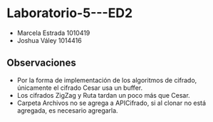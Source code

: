 # Laboratorio-5---ED2

* Marcela Estrada 1010419
* Joshua Váley 1014416

## Observaciones 

* Por la forma de implementación de los algoritmos de cifrado, únicamente el cifrado Cesar usa un buffer. 
* Los cifrados ZigZag y Ruta tardan un poco más que Cesar.
* Carpeta Archivos no se agrega a APICifrado, si al clonar no está agregada, es necesario agregarla. 

